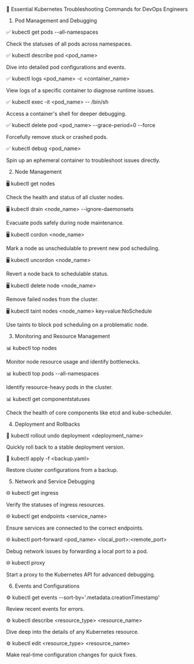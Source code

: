 🌟 Essential Kubernetes Troubleshooting Commands for DevOps Engineers

1. Pod Management and Debugging

✅ kubectl get pods --all-namespaces

Check the statuses of all pods across namespaces.

✅ kubectl describe pod <pod_name>

Dive into detailed pod configurations and events.

✅ kubectl logs <pod_name> -c <container_name>

View logs of a specific container to diagnose runtime issues.

✅ kubectl exec -it <pod_name> -- /bin/sh

Access a container's shell for deeper debugging.

✅ kubectl delete pod <pod_name> --grace-period=0 --force

Forcefully remove stuck or crashed pods.

✅ kubectl debug <pod_name>

Spin up an ephemeral container to troubleshoot issues directly.

2. Node Management

🖥️ kubectl get nodes

Check the health and status of all cluster nodes.

🖥️ kubectl drain <node_name> --ignore-daemonsets

Evacuate pods safely during node maintenance.

🖥️ kubectl cordon <node_name>

Mark a node as unschedulable to prevent new pod scheduling.

🖥️ kubectl uncordon <node_name>

Revert a node back to schedulable status.

🖥️ kubectl delete node <node_name>

Remove failed nodes from the cluster.

🖥️ kubectl taint nodes <node_name> key=value:NoSchedule

Use taints to block pod scheduling on a problematic node.

3. Monitoring and Resource Management

📊 kubectl top nodes

Monitor node resource usage and identify bottlenecks.

📊 kubectl top pods --all-namespaces

Identify resource-heavy pods in the cluster.

📊 kubectl get componentstatuses

Check the health of core components like etcd and kube-scheduler.

4. Deployment and Rollbacks

🔄 kubectl rollout undo deployment <deployment_name>

Quickly roll back to a stable deployment version.

🔄 kubectl apply -f <backup.yaml>

Restore cluster configurations from a backup.

5. Network and Service Debugging

🌐 kubectl get ingress

Verify the statuses of ingress resources.

🌐 kubectl get endpoints <service_name>

Ensure services are connected to the correct endpoints.

🌐 kubectl port-forward <pod_name> <local_port>:<remote_port>

Debug network issues by forwarding a local port to a pod.

🌐 kubectl proxy

Start a proxy to the Kubernetes API for advanced debugging.

6. Events and Configurations

⚙️ kubectl get events --sort-by='.metadata.creationTimestamp'

Review recent events for errors.

⚙️ kubectl describe <resource_type> <resource_name>

Dive deep into the details of any Kubernetes resource.

⚙️ kubectl edit <resource_type> <resource_name>

Make real-time configuration changes for quick fixes.
